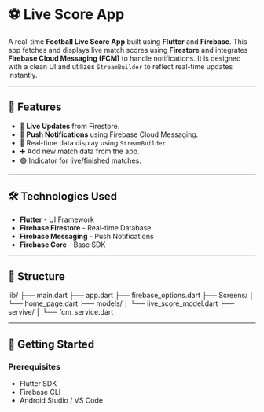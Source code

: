 # ⚽ Live Score App

A real-time **Football Live Score App** built using **Flutter** and **Firebase**. This app fetches and displays live match scores using **Firestore** and integrates **Firebase Cloud Messaging (FCM)** to handle notifications. It is designed with a clean UI and utilizes `StreamBuilder` to reflect real-time updates instantly.

---

## 🚀 Features

- 📡 **Live Updates** from Firestore.
- 📲 **Push Notifications** using Firebase Cloud Messaging.
- 🔄 Real-time data display using `StreamBuilder`.
- ➕ Add new match data from the app.
- 🟢 Indicator for live/finished matches.

---



## 🛠️ Technologies Used

- **Flutter** - UI Framework
- **Firebase Firestore** - Real-time Database
- **Firebase Messaging** - Push Notifications
- **Firebase Core** - Base SDK

---

## 🧠 Structure

lib/
├── main.dart
├── app.dart
├── firebase_options.dart
├── Screens/
│ └── home_page.dart
├── models/
│ └── live_score_model.dart
├── servive/
│ └── fcm_service.dart



---

## 🔧 Getting Started

### Prerequisites

- Flutter SDK
- Firebase CLI
- Android Studio / VS Code

